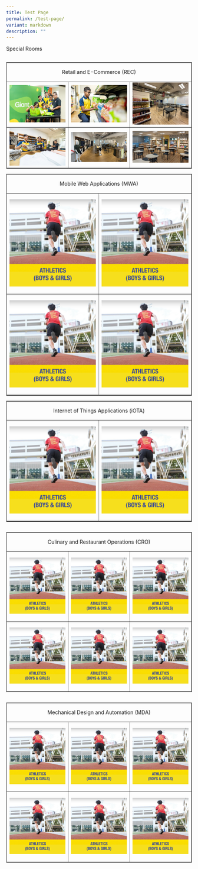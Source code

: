 ```yaml
---
title: Test Page
permalink: /test-page/
variant: markdown
description: ""
---
```

Special Rooms

<table cellspacing="0" cellpadding="0" border="1" align="right">
	<tbody>
		<tr>
			<td style="width:623px;" colspan="3">
			<p align="center">Retail and E-Commerce (REC)</p>
			</td>
		</tr>
		<tr>
			<td style="width:800px;">
			<img src="/images/facilities_rec1.jpg">
			</td><td style="width:800px;">
			<img src="/images/facilities_rec2.jpg">
			</td><td style="width:800px;">
			<img src="/images/facilities_rec3.jpg">
		</td></tr>
		<tr>
			<td style="width:800px;">
			<img src="/images/facilities_rec4.jpg">
			</td><td style="width:800px;">
			<img src="/images/facilities_rec5.jpg">
			</td><td style="width:800px;">
			<img src="/images/facilities_rec6.jpg">
		</td></tr>
	</tbody>
</table>



<table cellspacing="0" cellpadding="0" border="1">
	<tbody>
		<tr>
			<td style="width:623px;" colspan="2">
			<p align="center">Mobile Web Applications (MWA)</p>
			</td>
		</tr>
		<tr>
			<td style="width:312px;">
			<p align="center"><img src="/images/co1.png">
			</p></td>
			<td style="width:312px;">
			<p align="center"><img src="/images/co1.png">
			</p></td>
		</tr>
		<tr>
			<td style="width:312px;">
			<p align="center"><img src="/images/co1.png">
			</p></td>
			<td style="width:312px;">
			<p align="center"><img src="/images/co1.png">
			</p></td>
		</tr>
	</tbody>
</table>

<table cellspacing="0" cellpadding="0" border="1">
	<tbody>
		<tr>
			<td style="width:623px;" colspan="2">
			<p align="center">Internet of Things Applications (iOTA)</p>
			</td>
		</tr>
		<tr>
			<td style="width:312px;">
			<p align="center"><img src="/images/co1.png">
			</p></td>
			<td style="width:312px;">
			<p align="center"><img src="/images/co1.png">
			</p></td>
		</tr>
	</tbody>
</table>

<table cellspacing="0" cellpadding="0" border="1" align="right">
	<tbody>
		<tr>
			<td style="width:623px;" colspan="3">
			<p align="center">Culinary and Restaurant Operations (CRO)</p>
			</td>
		</tr>
	<tr>
			<td style="width:208px;">
			<p><img src="/images/co1.png">
			</p></td>
			<td style="width:208px;">
			<p><img src="/images/co1.png">
			</p></td>
			<td style="width:208px;">
			<p><img src="/images/co1.png">
			</p></td>
		</tr>
		<tr>
			<td style="width:208px;">
			<p><img src="/images/co1.png">
			</p></td>
			<td style="width:208px;">
			<p><img src="/images/co1.png">
			</p></td>
			<td style="width:208px;">
			<p><img src="/images/co1.png">
			</p></td>
		</tr>
	</tbody>
</table>


<table cellspacing="0" cellpadding="0" border="1" align="right">
	<tbody>
		<tr>
			<td style="width:623px;" colspan="3">
			<p align="center">Mechanical Design and Automation (MDA)</p>
			</td>
		</tr>
			<tr>
			<td style="width:208px;">
			<p><img src="/images/co1.png">
			</p></td>
			<td style="width:208px;">
			<p><img src="/images/co1.png">
			</p></td>
			<td style="width:208px;">
			<p><img src="/images/co1.png">
			</p></td>
		</tr>
		<tr>
			<td style="width:208px;">
			<p><img src="/images/co1.png">
			</p></td>
			<td style="width:208px;">
			<p><img src="/images/co1.png">
			</p></td>
			<td style="width:208px;">
			<p><img src="/images/co1.png">
			</p></td>
		</tr>
	</tbody>
</table>
